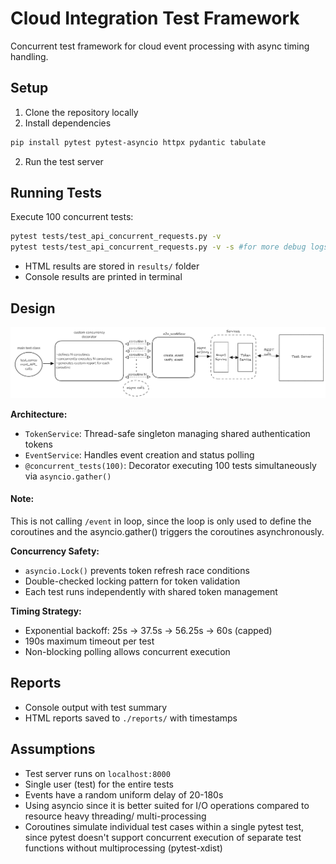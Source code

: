 # Cloud Integration Test Framework

Concurrent test framework for cloud event processing with async timing handling.

## Setup

1. Clone the repository locally
2. Install dependencies
```bash
pip install pytest pytest-asyncio httpx pydantic tabulate
```
2. Run the test server

## Running Tests

Execute 100 concurrent tests:
```bash
pytest tests/test_api_concurrent_requests.py -v
pytest tests/test_api_concurrent_requests.py -v -s #for more debug logs
```
* HTML results are stored in ```results/``` folder
* Console results are printed in terminal

## Design

![alt text](image.png)

**Architecture:**
- `TokenService`: Thread-safe singleton managing shared authentication tokens
- `EventService`: Handles event creation and status polling  
- `@concurrent_tests(100)`: Decorator executing 100 tests simultaneously via `asyncio.gather()`

#### Note: #### 
This is not calling ```/event``` in loop, since the loop is only used to define the coroutines and the asyncio.gather() triggers the coroutines asynchronously.

**Concurrency Safety:**
- `asyncio.Lock()` prevents token refresh race conditions
- Double-checked locking pattern for token validation
- Each test runs independently with shared token management

**Timing Strategy:**
- Exponential backoff: 25s → 37.5s → 56.25s → 60s (capped)
- 190s maximum timeout per test
- Non-blocking polling allows concurrent execution

## Reports

- Console output with test summary
- HTML reports saved to `./reports/` with timestamps

## Assumptions

- Test server runs on `localhost:8000`
- Single user (test) for the entire tests
- Events have a random uniform delay of 20-180s
- Using asyncio since it is better suited for I/O operations compared to resource heavy threading/ multi-processing
-  Coroutines simulate individual test cases within a single pytest test, 
  since pytest doesn't support concurrent execution of separate test 
  functions without multiprocessing (pytest-xdist)
